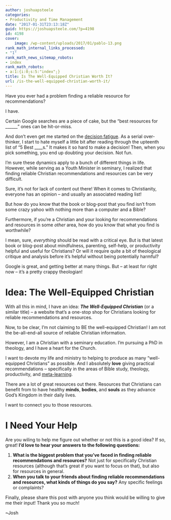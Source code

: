 ```yaml
---
author: joshuapsteele
categories:
- Productivity and Time Management
date: "2017-01-31T23:13:18Z"
guid: https://joshuapsteele.com/?p=4198
id: 4198
cover:
    image: /wp-content/uploads/2017/01/pablo-13.png
rank_math_internal_links_processed:
- "1"
rank_math_news_sitemap_robots:
- index
rank_math_robots:
- a:1:{i:0;s:5:"index";}
title: Is The Well-Equipped Christian Worth It?
url: /is-the-well-equipped-christian-worth-it/
---
```


Have you ever had a problem finding a reliable resource for recommendations?

I have.

Certain Google searches are a piece of cake, but the “best resources for \_\_\_\_\_\_” ones can be hit-or-miss.

And don’t even get me started on the [decision fatigue](https://en.wikipedia.org/wiki/Decision_fatigue). As a serial over-thinker, I start to hate myself a little bit after reading through the upteenth list of “5 Best \_\_\_\_s.” It makes it so hard to make a decision! Then, when you pick something, you end up doubting your decision. Not fun.

I’m sure these dynamics apply to a bunch of different things in life. However, while serving as a Youth Minister in seminary, I realized that finding reliable Christian recommendations and resources can be very difficult.

Sure, it’s not for lack of content out there! When it comes to Christianity, everyone has an opinion – and usually an associated reading list!

But how do you know that the book or blog-post that you find isn’t from some crazy yahoo with nothing more than a computer and a Bible?

Furthermore, if you’re a Christian and your looking for recommendations and resources in some *other* area, how do you know that what you find is worthwhile?

I mean, sure, *everything* should be read with a critical eye. But is that latest book or blog-post about mindfulness, parenting, self-help, or productivity helpful and useful for Christians? Or will it require quite a bit of theological critique and analysis before it’s helpful without being potentially harmful?

Google is great, and getting better at many things. But – at least for right now – it’s a pretty crappy theologian!

# Idea: The Well-Equipped Christian

With all this in mind, I have an idea: ***The Well-Equipped Christian*** (or a similar title) – a website that’s a one-stop shop for Christians looking for reliable recommendations and resources.

Now, to be clear, I’m not claiming to BE the well-equipped Christian! I am not the be-all-end-all source of reliable Christian information.

However, I am a Christian with a seminary education. I’m pursuing a PhD in theology, and I have a heart for the Church.

I want to devote my life and ministry to helping to produce as many “well-equipped Christians” as possible. And I absolutely **love** giving practical recommendations – specifically in the areas of Bible study, theology, productivity, and [meta-learning](https://en.wikipedia.org/wiki/Meta_learning).

There are a lot of great resources out there. Resources that Christians can benefit from to have healthy **minds**, **bodies**, and **souls** as they advance God’s Kingdom in their daily lives.

I want to connect you to those resources.

# I Need Your Help

Are you wiling to help me figure out whether or not this is a good idea? If so, great! **I’d love to hear your answers to the following questions:**

1. **What is the biggest problem that you’ve faced in finding reliable recommendations and resources?** Not just for specifically Christian resources (although that’s great if you want to focus on that), but also for resources in general.
2. **When you talk to your friends about finding reliable recommendations and resources, what kinds of things do you say?** Any specific feelings or complaints?

Finally, please share this post with anyone you think would be willing to give me their input! Thank you so much!

~Josh
